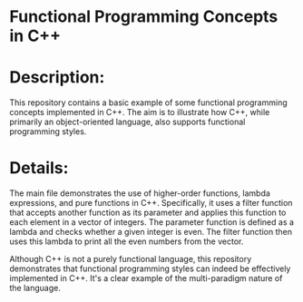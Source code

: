 # Functional Programming Concepts in C++

# Description:
This repository contains a basic example of some functional programming concepts implemented in C++. The aim is to illustrate how C++, while primarily an object-oriented language, also supports functional programming styles.

# Details:
The main file demonstrates the use of higher-order functions, lambda expressions, and pure functions in C++. Specifically, it uses a filter function that accepts another function as its parameter and applies this function to each element in a vector of integers. The parameter function is defined as a lambda and checks whether a given integer is even. The filter function then uses this lambda to print all the even numbers from the vector.

Although C++ is not a purely functional language, this repository demonstrates that functional programming styles can indeed be effectively implemented in C++. It's a clear example of the multi-paradigm nature of the language.
